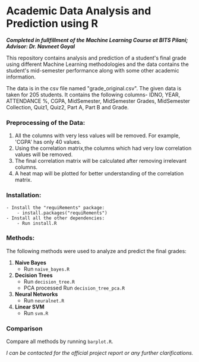 # Academic Data Analysis and Prediction using R

**_Completed in fullfillment of the Machine Learning Course at BITS Pilani; Advisor: Dr. Navneet Goyal_**

This repository contains analysis and prediction of a student's final grade using different Machine Learning methodologies and the data contains the student's mid-semester performance along with some other academic information.

The data is in the csv file named "grade_original.csv". 
The given data is taken for 205 students.
It contains the following columns- IDNO, YEAR, ATTENDANCE %, CGPA, MidSemester, MidSemester Grades, MidSemester Collection, Quiz1, Quiz2, Part A, Part B and Grade.

### Preprocessing of the Data:
1. All the columns with very less values will be removed. For example, 'CGPA' has only 40 values.
2. Using the correlation matrix,the columns which had very low correlation values will be removed.
3. The final correlation matrix will be calculated after removing irrelevant columns.
4. A heat map will be plotted for better understanding of the correlation matrix.



### Installation:
    - Install the "requiRements" package:
        - install.packages("requiRements")
    - Install all the other dependencies:
        - Run install.R


### Methods:
The following methods were used to analyze and predict the final grades:  
1. **Naive Bayes**  
    - Run `naive_bayes.R`
2. **Decision Trees**  
    - Run `decision_tree.R`
    - PCA processed Run `decision_tree_pca.R`
3. **Neural Networks**
    - Run `neuralnet.R`
4. **Linear SVM**  
    - Run `svm.R`


### Comparison
Compare all methods by running `barplot.R`.

_I can be contacted for the official project report or any further clarifications._


